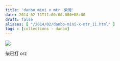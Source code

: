 ```yaml
---
title: 'danbo mini x mtr：柴灣'
date: 2014-02-11T11:00:00.000+08:00
draft: false
aliases: [ "/2014/02/danbo-mini-x-mtr_11.html" ]
tags : [collections - danbo]
---
```


![](/images/danbochaiwan.jpg)

柴已打 orz
